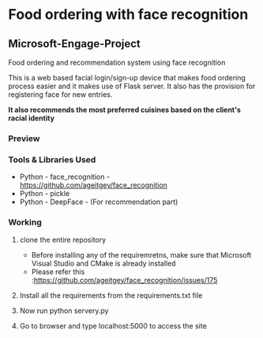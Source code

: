 # Food ordering with face recognition

## Microsoft-Engage-Project

Food ordering and recommendation system using face recognition

This is a web based facial login/sign-up device that makes food ordering process easier and it makes use of Flask server. It also has the provision for registering face for new entries.

**It also recommends the most preferred cuisines based on the client's racial identity**

### Preview

### Tools & Libraries Used

- Python - face_recognition - https://github.com/ageitgey/face_recognition
- Python - pickle
- Python - DeepFace - (For recommendation part)

### Working

1. clone the entire repository

   - Before installing any of the requiremretns, make sure that Microsoft Visual Studio and CMake is already installed
   - Please refer this :https://github.com/ageitgey/face_recognition/issues/175

2. Install all the requirements from the requirements.txt file
3. Now run python servery.py
4. Go to browser and type localhost:5000 to access the site
